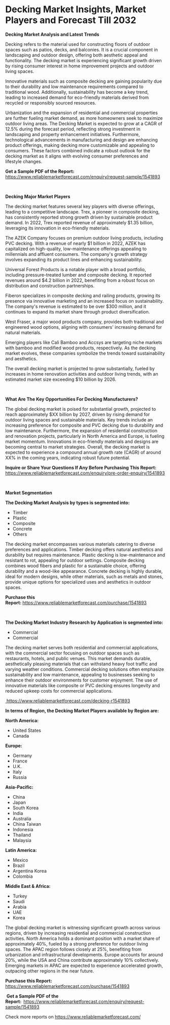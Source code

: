 <p><h1>Decking Market Insights, Market Players and Forecast Till 2032</h1></p><p><strong>Decking Market Analysis and Latest Trends</strong></p>
<p><p>Decking refers to the material used for constructing floors of outdoor spaces such as patios, decks, and balconies. It is a crucial component in landscaping and outdoor design, offering both aesthetic appeal and functionality. The decking market is experiencing significant growth driven by rising consumer interest in home improvement projects and outdoor living spaces. </p><p>Innovative materials such as composite decking are gaining popularity due to their durability and low maintenance requirements compared to traditional wood. Additionally, sustainability has become a key trend, leading to increased demand for eco-friendly materials derived from recycled or responsibly sourced resources. </p><p>Urbanization and the expansion of residential and commercial properties are further fueling market demand, as more homeowners seek to maximize outdoor living areas. The Decking Market is expected to grow at a CAGR of 12.5% during the forecast period, reflecting strong investment in landscaping and property enhancement initiatives. Furthermore, technological advancements in manufacturing and design are enhancing product offerings, making decking more customizable and appealing to consumers. These factors combined indicate a robust outlook for the decking market as it aligns with evolving consumer preferences and lifestyle changes.</p></p>
<p><strong>Get a Sample PDF of the Report:&nbsp;</strong> <a href="https://www.reliablemarketforecast.com/enquiry/request-sample/1541893?utm_campaign=3203&utm_medium=2&utm_source=Github&utm_content=ia&utm_term=05042025&utm_id=decking">https://www.reliablemarketforecast.com/enquiry/request-sample/1541893</a></p>
<p>&nbsp;</p>
<p><strong>Decking Major Market Players</strong></p>
<p><p>The decking market features several key players with diverse offerings, leading to a competitive landscape. Trex, a pioneer in composite decking, has consistently reported strong growth driven by sustainable product demand. In 2022, Trex reported revenue of approximately $1.35 billion, leveraging its innovation in eco-friendly materials.</p><p>The AZEK Company focuses on premium outdoor living products, including PVC decking. With a revenue of nearly $1 billion in 2022, AZEK has capitalized on high-quality, low-maintenance offerings appealing to millennials and affluent consumers. The company's growth strategy involves expanding its product lines and enhancing sustainability.</p><p>Universal Forest Products is a notable player with a broad portfolio, including pressure-treated lumber and composite decking. It reported revenues around $4.2 billion in 2022, benefiting from a robust focus on distribution and construction partnerships.</p><p>Fiberon specializes in composite decking and railing products, growing its presence via innovative marketing and an increased focus on sustainability. The company's revenue is estimated to be over $300 million, and it continues to expand its market share through product diversification.</p><p>West Fraser, a major wood products company, provides both traditional and engineered wood options, aligning with consumers' increasing demand for natural materials. </p><p>Emerging players like Cali Bamboo and Accsys are targeting niche markets with bamboo and modified wood products, respectively. As the decking market evolves, these companies symbolize the trends toward sustainability and aesthetics.</p><p>The overall decking market is projected to grow substantially, fueled by increases in home renovation activities and outdoor living trends, with an estimated market size exceeding $10 billion by 2026.</p></p>
<p>&nbsp;</p>
<p><strong>What Are The Key Opportunities For Decking Manufacturers?</strong></p>
<p><p>The global decking market is poised for substantial growth, projected to reach approximately $XX billion by 2027, driven by rising demand for outdoor living spaces and sustainable materials. Key trends include an increasing preference for composite and PVC decking due to durability and low maintenance. Furthermore, the expansion of residential construction and renovation projects, particularly in North America and Europe, is fueling market momentum. Innovations in eco-friendly materials and designs are becoming central to market strategies. Overall, the decking market is expected to experience a compound annual growth rate (CAGR) of around XX% in the coming years, indicating robust future potential.</p></p>
<p><strong>Inquire or Share Your Questions If Any Before Purchasing This Report:</strong> <a href="https://www.reliablemarketforecast.com/enquiry/pre-order-enquiry/1541893?utm_campaign=3203&utm_medium=2&utm_source=Github&utm_content=ia&utm_term=05042025&utm_id=decking">https://www.reliablemarketforecast.com/enquiry/pre-order-enquiry/1541893</a></p>
<p>&nbsp;</p>
<p><strong>Market Segmentation</strong></p>
<p><strong>The Decking Market Analysis by types is segmented into:</strong></p>
<p><ul><li>Timber</li><li>Plastic</li><li>Composite</li><li>Concrete</li><li>Others</li></ul></p>
<p><p>The decking market encompasses various materials catering to diverse preferences and applications. Timber decking offers natural aesthetics and durability but requires maintenance. Plastic decking is low-maintenance and resistant to rot, appealing for outdoor settings. Composite decking combines wood fibers and plastic for a sustainable choice, offering durability and a wood-like appearance. Concrete decking is highly durable, ideal for modern designs, while other materials, such as metals and stones, provide unique options for specialized uses and aesthetics in outdoor spaces.</p></p>
<p><strong>Purchase this Report:&nbsp;</strong><a href="https://www.reliablemarketforecast.com/purchase/1541893?utm_campaign=3203&utm_medium=2&utm_source=Github&utm_content=ia&utm_term=05042025&utm_id=decking">https://www.reliablemarketforecast.com/purchase/1541893</a></p>
<p>&nbsp;</p>
<p><strong>The Decking Market Industry Research by Application is segmented into:</strong></p>
<p><ul><li>Commercial</li><li>Commercial</li></ul></p>
<p><p>The decking market serves both residential and commercial applications, with the commercial sector focusing on outdoor spaces such as restaurants, hotels, and public venues. This market demands durable, aesthetically pleasing materials that can withstand heavy foot traffic and varying weather conditions. Commercial decking solutions often emphasize sustainability and low maintenance, appealing to businesses seeking to enhance their outdoor environments for customer enjoyment. The use of innovative materials like composite or PVC decking ensures longevity and reduced upkeep costs for commercial applications.</p></p>
<p><a href="https://www.reliablemarketforecast.com/decking-r1541893?utm_campaign=3203&utm_medium=2&utm_source=Github&utm_content=ia&utm_term=05042025&utm_id=decking">&nbsp;https://www.reliablemarketforecast.com/decking-r1541893</a></p>
<p><strong>In terms of Region, the Decking Market Players available by Region are:</strong></p>
<p>
    <p> <strong> North America: </strong>
        <ul>
            <li>United States</li>
            <li>Canada</li>
        </ul>
        </p> 
    <p> <strong> Europe: </strong>
        <ul>
            <li>Germany</li>
            <li>France</li>
            <li>U.K.</li>
            <li>Italy</li>
            <li>Russia</li>
        </ul>
        </p> 
    <p> <strong> Asia-Pacific: </strong>
        <ul>
            <li>China</li>
            <li>Japan</li>
            <li>South Korea</li>
            <li>India</li>
            <li>Australia</li>
            <li>China Taiwan</li>
            <li>Indonesia</li>
            <li>Thailand</li>
            <li>Malaysia</li>
        </ul>
        </p> 
    <p> <strong> Latin America: </strong>
        <ul>
            <li>Mexico</li>
            <li>Brazil</li>
            <li>Argentina Korea</li>
            <li>Colombia</li>
        </ul>
        </p> 
    <p> <strong> Middle East & Africa: </strong>
        <ul>
            <li>Turkey</li>
            <li>Saudi</li>
            <li>Arabia</li>
            <li>UAE</li>
            <li>Korea</li>
        </ul>
    </p>
    </p>
<p><p>The global decking market is witnessing significant growth across various regions, driven by increasing residential and commercial construction activities. North America holds a dominant position with a market share of approximately 40%, fueled by a strong preference for outdoor living spaces. The APAC region follows closely at 25%, benefiting from urbanization and infrastructural developments. Europe accounts for around 20%, while the USA and China contribute approximately 10% collectively. Emerging markets in APAC are expected to experience accelerated growth, outpacing other regions in the near future.</p></p>
<p><strong>Purchase this Report: </strong><a href="https://www.reliablemarketforecast.com/purchase/1541893?utm_campaign=3203&utm_medium=2&utm_source=Github&utm_content=ia&utm_term=05042025&utm_id=decking">https://www.reliablemarketforecast.com/purchase/1541893</a></p>
<p>&nbsp;<strong>Get a Sample PDF of the Report:&nbsp;&nbsp;</strong><a href="https://www.reliablemarketforecast.com/enquiry/request-sample/1541893?utm_campaign=3203&utm_medium=2&utm_source=Github&utm_content=ia&utm_term=05042025&utm_id=decking">https://www.reliablemarketforecast.com/enquiry/request-sample/1541893</a></p>
<p><strong></strong></p>
<p>Check more reports on <a href="https://www.reliablemarketforecast.com/?utm_campaign=3203&utm_medium=2&utm_source=Github&utm_content=ia&utm_term=05042025&utm_id=decking">https://www.reliablemarketforecast.com/</a></p>